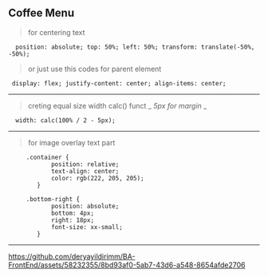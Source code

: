 ## Coffee Menu


> for centering text

`  
       position: absolute;
       top: 50%;
        left: 50%;
        transform: translate(-50%, -50%);
            `
>or just use this codes for parent element

 ` 
            display: flex;
            justify-content: center;
            align-items: center; `

---

> creting equal size width calc() funct _ *5px for margin* _

`  width: calc(100% / 2 - 5px);`

---

> for image overlay text part

```
     .container {
            position: relative;
            text-align: center;
            color: rgb(222, 205, 205);
        } 
      
     .bottom-right {
            position: absolute;
            bottom: 4px;
            right: 18px;
            font-size: xx-small;
        }
```

---

https://github.com/deryayildirimm/BA-FrontEnd/assets/58232355/8bd93af0-5ab7-43d6-a548-8654afde2706





